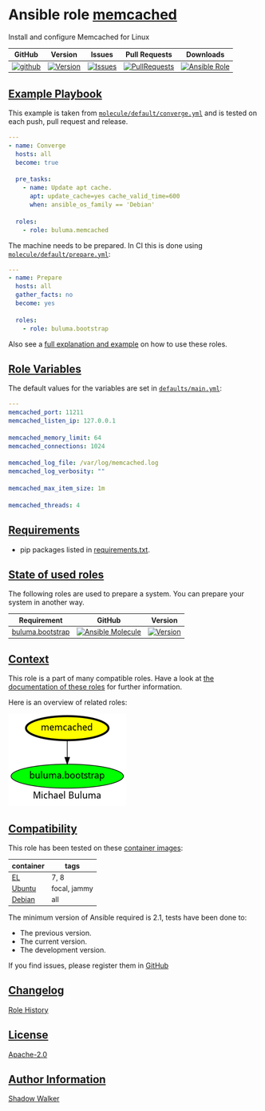 # Ansible role [memcached](https://galaxy.ansible.com/ui/standalone/roles/buluma/memcached/documentation)

Install and configure Memcached for Linux

|GitHub|Version|Issues|Pull Requests|Downloads|
|------|-------|------|-------------|---------|
|[![github](https://github.com/buluma/ansible-role-memcached/actions/workflows/molecule.yml/badge.svg)](https://github.com/buluma/ansible-role-memcached/actions/workflows/molecule.yml)|[![Version](https://img.shields.io/github/release/buluma/ansible-role-memcached.svg)](https://github.com/buluma/ansible-role-memcached/releases/)|[![Issues](https://img.shields.io/github/issues/buluma/ansible-role-memcached.svg)](https://github.com/buluma/ansible-role-memcached/issues/)|[![PullRequests](https://img.shields.io/github/issues-pr-closed-raw/buluma/ansible-role-memcached.svg)](https://github.com/buluma/ansible-role-memcached/pulls/)|[![Ansible Role](https://img.shields.io/ansible/role/d/buluma/memcached)](https://galaxy.ansible.com/ui/standalone/roles/buluma/memcached/documentation)|

## [Example Playbook](#example-playbook)

This example is taken from [`molecule/default/converge.yml`](https://github.com/buluma/ansible-role-memcached/blob/master/molecule/default/converge.yml) and is tested on each push, pull request and release.

```yaml
---
- name: Converge
  hosts: all
  become: true

  pre_tasks:
    - name: Update apt cache.
      apt: update_cache=yes cache_valid_time=600
      when: ansible_os_family == 'Debian'

  roles:
    - role: buluma.memcached
```

The machine needs to be prepared. In CI this is done using [`molecule/default/prepare.yml`](https://github.com/buluma/ansible-role-memcached/blob/master/molecule/default/prepare.yml):

```yaml
---
- name: Prepare
  hosts: all
  gather_facts: no
  become: yes

  roles:
    - role: buluma.bootstrap
```

Also see a [full explanation and example](https://buluma.github.io/how-to-use-these-roles.html) on how to use these roles.

## [Role Variables](#role-variables)

The default values for the variables are set in [`defaults/main.yml`](https://github.com/buluma/ansible-role-memcached/blob/master/defaults/main.yml):

```yaml
---
memcached_port: 11211
memcached_listen_ip: 127.0.0.1

memcached_memory_limit: 64
memcached_connections: 1024

memcached_log_file: /var/log/memcached.log
memcached_log_verbosity: ""

memcached_max_item_size: 1m

memcached_threads: 4
```

## [Requirements](#requirements)

- pip packages listed in [requirements.txt](https://github.com/buluma/ansible-role-memcached/blob/master/requirements.txt).

## [State of used roles](#state-of-used-roles)

The following roles are used to prepare a system. You can prepare your system in another way.

| Requirement | GitHub | Version |
|-------------|--------|--------|
|[buluma.bootstrap](https://galaxy.ansible.com/buluma/bootstrap)|[![Ansible Molecule](https://github.com/buluma/ansible-role-bootstrap/actions/workflows/molecule.yml/badge.svg)](https://github.com/buluma/ansible-role-bootstrap/actions/workflows/molecule.yml)|[![Version](https://img.shields.io/github/release/buluma/ansible-role-bootstrap.svg)](https://github.com/shadowwalker/ansible-role-bootstrap)|

## [Context](#context)

This role is a part of many compatible roles. Have a look at [the documentation of these roles](https://buluma.github.io/) for further information.

Here is an overview of related roles:

![dependencies](https://raw.githubusercontent.com/buluma/ansible-role-memcached/png/requirements.png "Dependencies")

## [Compatibility](#compatibility)

This role has been tested on these [container images](https://hub.docker.com/u/buluma):

|container|tags|
|---------|----|
|[EL](https://hub.docker.com/repository/docker/buluma/enterpriselinux/general)|7, 8|
|[Ubuntu](https://hub.docker.com/repository/docker/buluma/ubuntu/general)|focal, jammy|
|[Debian](https://hub.docker.com/repository/docker/buluma/debian/general)|all|

The minimum version of Ansible required is 2.1, tests have been done to:

- The previous version.
- The current version.
- The development version.

If you find issues, please register them in [GitHub](https://github.com/buluma/ansible-role-memcached/issues)

## [Changelog](#changelog)

[Role History](https://github.com/buluma/ansible-role-memcached/blob/master/CHANGELOG.md)

## [License](#license)

[Apache-2.0](https://github.com/buluma/ansible-role-memcached/blob/master/LICENSE)

## [Author Information](#author-information)

[Shadow Walker](https://buluma.github.io/)

